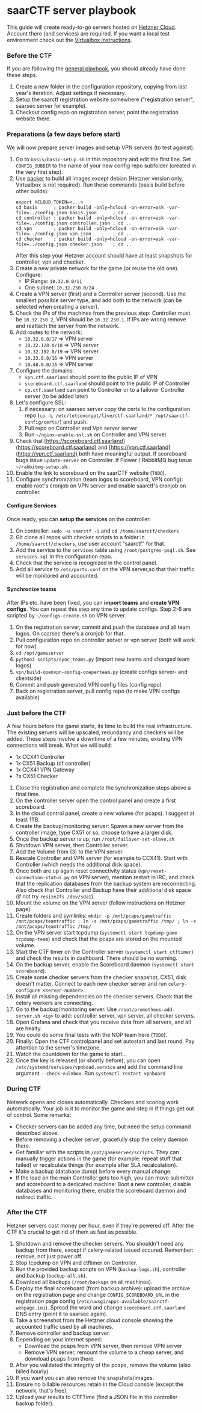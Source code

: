 saarCTF server playbook
=======================

This guide will create ready-to-go servers hosted on [Hetzner Cloud](https://www.hetzner.de/cloud). Account there (and services) are required.
If you want a local test environment check out the [Virtualbox instructions](virtualbox.md).


### Before the CTF
If you are following the [general playbook](https://gitlab.saarsec.rocks/saarctf/wiki/-/wikis/Playbook), you should already have done these steps.

1. Create a new folder in the configuration repository, copying from last year's iteration. Adjust settings if necessary.
2. Setup the saarctf registration website somewhere ("registration server", saarsec server for example). 
3. Checkout config repo on registration server, point the registration website there. 


### Preparations (a few days before start)
We will now prepare server images and setup VPN servers (to test against).

1. Go to `basis/basic-setup.sh` in this repository and edit the first line. Set `CONFIG_SUBDIR` to the name of your new config repo subfolder (created in the very first step). 
2. Use [packer](https://www.packer.io/) to build all images except debian (Hetzner version only, Virtualbox is not required). Run these commands (basis build before other builds): 
   ```
   export HCLOUD_TOKEN=<...>
   cd basis      ; packer build -only=hcloud -on-error=ask -var-file=../config.json basis.json      ; cd ..
   cd controller ; packer build -only=hcloud -on-error=ask -var-file=../config.json controller.json ; cd ..
   cd vpn        ; packer build -only=hcloud -on-error=ask -var-file=../config.json vpn.json        ; cd ..
   cd checker    ; packer build -only=hcloud -on-error=ask -var-file=../config.json checker.json    ; cd ..
   ```
   After this step your Hetzner account should have at least snapshots for controller, vpn and checker. 
3. Create a new private network for the game (or reuse the old one). Configure:
   - IP Range: `10.32.0.0/11`
   - One subnet: `10.32.250.0/24`
4. Create a VPN server (first) and a Controller server (second). Use the smallest possible server type, and add both to the network (can be selected when creating a server). 
5. Check the IPs of the machines from the previous step: Controller must be `10.32.250.2`, VPN should be `10.32.250.1`. If IPs are wrong remove and reattach the server from the network.
6. Add routes to the network:
   - `10.32.0.0/17` => VPN server
   - `10.32.128.0/18` => VPN server
   - `10.32.192.0/19` => VPN server
   - `10.33.0.0/16` => VPN server
   - `10.48.0.0/15` => VPN server
7. Configure the domains:
   - `vpn.ctf.saarland` should point to the public IP of VPN
   - `scoreboard.ctf.saarland` should point to the public IP of Controller
   - `cp.ctf.saarland` can point to Controller or to a failover Controller server (to be added later)
8. Let's configure SSL:
   1. if necessary: on saarsec server copy the certs to the configuration repo (`cp -L /etc/letsencrypt/live/ctf.saarland/* /opt/saarctf-config/certs/`) and push.
   2. Pull repo on Controller and Vpn server server
   3. Run `~/nginx-enable-ssl.sh` on Controller and VPN server
9. Check that [https://scoreboard.ctf.saarland](https://scoreboard.ctf.saarland) and [https://vpn.ctf.saarland](https://vpn.ctf.saarland) both have meaningful output. If scoreboard bugs issue `update-server` on Controller. If Flower / RabbitMQ bug issue `~/rabbitmq-setup.sh`. 
10. Enable the link to scoreboard on the saarCTF website (`TODO`).
11. Configure synchronization (team logos to scoreboard, VPN config): enable root's cronjob on VPN server and enable saarctf's cronjob on controller.


#### Configure Services
Once ready, you can **setup the services** on the controller:

1. On controller: `sudo -u saarctf -i` and `cd /home/saarctf/checkers`
2. Git clone all repos with checker scripts to a folder in `/home/saarctf/checkers`, use user account "saarctf" for that. 
3. Add the service to the `services` table using `/root/postgres-psql.sh`. See `services.sql` in the configuration repo.
4. Check that the service is recognized in the control panel. 
5. Add all service to `/etc/ports.conf` on the VPN server,so that their traffic will be monitored and accounted.


#### Synchronize teams
After IPs etc. have been fixed, you can **import teams** and **create VPN configs**. You can repeat this step any time to update configs.
Step 2-6 are scripted by `~/configs-create.sh` on VPN server.

1. On the registration server, commit and push the database and all team logos. On saarsec there's a cronjob for that.
2. Pull configuration repo on controller server or vpn server (both will work for now)
3. `cd /opt/gameserver`
4. `python3 scripts/sync_teams.py` (import new teams and changed team logos)
5. `vpn/build-openvpn-config-oneperteam.py` (create configs server- and clientside)
6. Commit and push generated VPN config files (config repo)
7. Back on registration server, pull config repo (to make VPN configs available)


### Just before the CTF
A few hours before the game starts, its time to build the real infrastructure. 
The existing servers will be upscaled, redundancy and checkers will be added. 
These steps involve a downtime of a few minutes, existing VPN connections will break.
What we will build: 

- 1x CCX41 Controller
- 1x CX51  Backup (of controller)
- 1x CCX41 VPN Gateway
- ?x CX51  Checker


1. Close the registration and complete the synchronization steps above a final time. 
2. On the controller server open the control panel and create a first scoreboard.
3. In the cloud control panel, create a new volume (for pcaps). I suggest at least 1TB. 
4. Create the backup/monitoring server: Spawn a new server from the controller image, type CX51 or so, choose to have a larger disk. 
5. Once the backup server is up, run `/root/failover-set-slave.sh`
6. Shutdown VPN server, then Controller server. 
7. Add the Volume from (3) to the VPN server. 
8. Rescale Controller and VPN server (for example to CCX41). Start with Controller (which needs the additional disk space). 
9. Once both are up again reset connectivity status (`vpn/reset-connection-status.py` on VPN server), mention restart in IRC, and check that the replication databases from the backup system are reconnecting. Also check that Controller and Backup have their additional disk space (if not try `resize2fs /dev/sda1`). 
10. Mount the volume on the VPN server (follow instructions on Hetzner page).
11. Create folders and symlinks: `mkdir -p /mnt/pcaps/gametraffic /mnt/pcaps/teamtraffic ; ln -s /mnt/pcaps/gametraffic /tmp/ ; ln -s /mnt/pcaps/teamtraffic /tmp/`
12. On the VPN server start tcpdump (`systemctl start tcpdump-game tcpdump-team`) and check that the pcaps are stored on the mounted volume. 
13. Start the CTF timer on the Controller server (`systemctl start ctftimer`) and check the results in dashboard. There should be no warning. 
14. On the backup server, enable the Scoreboard daemon (`systemctl start scoreboard`). 
15. Create some checker servers from the checker snapshot, CX51, disk doesn't matter. Connect to each new checker server and run `celery-configure <server-number>`.
16. Install all missing dependencies on the checker servers. Check that the celery workers are connecting. 
17. Go to the backup/monitoring server. Use `/root/prometheus-add-server.sh <ip>` to add: controller server, vpn server, all checker servers.
18. Open Grafana and check that you receive data from all servers, and all are healty.
19. You could do some final tests with the NOP team here (`TODO`).
20. Finally: Open the CTF controlpanel and set autostart and last round. Pay attention to the server's timezone.
21. Watch the countdown for the game to start...
22. Once the key is released (or shortly before), you can open `/etc/systemd/services/vpnboad.service` and add the command line argument `--check-vulnbox`. Run `systemctl restart vpnboard`


### During CTF
Network opens and closes automatically. Checkers and scoring work automatically. Your job is it to monitor the game and step in if things get out of control. Some remarks: 

- Checker servers can be added any time, but need the setup command described above. 
- Before removing a checker server, gracefully stop the celery daemon there.
- Get familiar with the scripts in `/opt/gameserver/scripts`. They can manually trigger actions in the game (for example: repeat stuff that failed) or recalculate things (for example after SLA recalculation). 
- Make a backup (database dump) before every manual change.
- If the load on the main Controller gets too high, you can move submitter and scoreboard to a dedicated machine: Boot a new controller, disable databases and monitoring there, enable the scoreboard daemon and redirect traffic. 



### After the CTF
Hetzner servers cost money per hour, even if they're powered off. After the CTF it's crucial to get rid of them as fast as possible. 

1. Shutdown and remove the checker servers. You shouldn't need any backup from there, except if celery-related issued occured. Remember: remove, not just power off.
2. Stop tcpdump on VPN and ctftimer on Controller. 
3. Run the provided backup scripts on VPN (`backup-logs.sh`), controller and backup (`backup-all.sh`). 
4. Download all backups (`/root/backups` on all machines).
5. Deploy the final scoreboard (from backup archive): upload the archive on the registration page and change `CONFIG_SCOREBOARD_URL` in the registration page config (`/etc/uwsgi/apps-available/saarctf-webpage.ini`). Spread the word and change `scoreboard.ctf.saarland` DNS entry (point it to saarsec again).
6. Take a screenshot from the Hetzner cloud console showing the accounted traffic used by all machines.
7. Remove controller and backup server. 
8. Depending on your internet speed:
   - Download the pcaps from VPN server, then remove VPN server
   - Remove VPN server, remount the volume to a cheap server, and download pcaps from there.
9. After you validated the integrity of the pcaps, remove the volume (also billed hourly).
10. If you want you can also remove the snapshots/images. 
11. Ensure no billable resources retain in the Cloud console (except the network, that's free). 
12. Upload your results to CTFTime (find a JSON file in the controller backup folder). 


